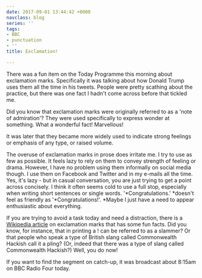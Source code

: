 ```yaml
---
date: 2017-09-01 13:44:42 +0000
navclass: blog
series: ''
tags:
- BBC
- punctuation
- ''
title: Exclamation!

---
```



There was a fun item on the Today Programme this morning about exclamation marks. Specifically it was talking about how Donald Trump uses them all the time in his tweets. People were pretty scathing about the practice, but there was one fact I hadn't come across before that tickled me.
<!--more-->

Did you know that exclamation marks were originally referred to as a 'note of admiration'? They were used specifically to express wonder at something. What a wonderful fact! Marvellous!

It was later that they became more widely used to indicate strong feelings or emphasis of any type, or raised volume.

The overuse of exclamation marks in prose does irritate me. I try to use as few as possible. It feels lazy to rely on them to convey strength of feeling or drama. However, I have no problem using them informally on social media though. I use them on Facebook and Twitter and in my e-mails all the time. Yes, it's lazy - but in casual conversation, you are just trying to get a point across concisely. I think it often seems cold to use a full stop, especially when writing short sentences or single words. '*Congratulations.' *doesn't feel as friendly as '*Congratulations!'. *Maybe I just have a need to appear enthusiastic about everything.

If you are trying to avoid a task today and need a distraction, there is a [Wikipedia article](https://en.wikipedia.org/wiki/Exclamation_mark) on exclamation marks that has some fun facts. Did you know, for instance, that in printing a ! can be referred to as a slammer? Or that people who speak a type of British slang called Commonwealth Hackish call it a pling? (Or, indeed that there was a type of slang called Commonwealth Hackish?) Well, you do now!

If you want to find the segment on catch-up, it was broadcast about 8:15am on BBC Radio Four today.